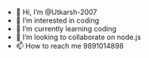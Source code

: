 - 👋 Hi, I’m @Utkarsh-2007
- 👀 I’m interested in coding
- 🌱 I’m currently learning coding
- 💞️ I’m looking to collaborate on node.js
- 📫 How to reach me 9891014898

<!---
Utkarsh-2007/Utkarsh-2007 is a ✨ special ✨ repository because its `README.md` (this file) appears on your GitHub profile.
You can click the Preview link to take a look at your changes.
--->
